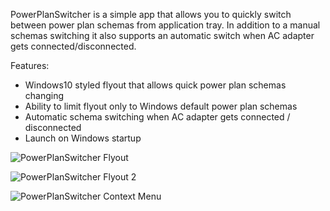 PowerPlanSwitcher is a simple app that allows you to quickly switch between power plan schemas from application tray. In addition to a manual schemas switching it also supports an automatic switch when AC adapter gets connected/disconnected. 

Features:
- Windows10 styled flyout that allows quick power plan schemas changing
- Ability to limit flyout only to Windows default power plan schemas
- Automatic schema switching when AC adapter gets connected / disconnected
- Launch on Windows startup

![PowerPlanSwitcher Flyout](https://github.com/petrroll/PowerSwitcher/raw/master/ReadmeAssets/PowerSwicher_Flyout_1.PNG)

![PowerPlanSwitcher Flyout 2](https://github.com/petrroll/PowerSwitcher/raw/master/ReadmeAssets/PowerSwicher_Flyout_2.PNG)

![PowerPlanSwitcher Context Menu](https://github.com/petrroll/PowerSwitcher/raw/master/ReadmeAssets/PowerSwicher_ContextMenu_1.PNG)
